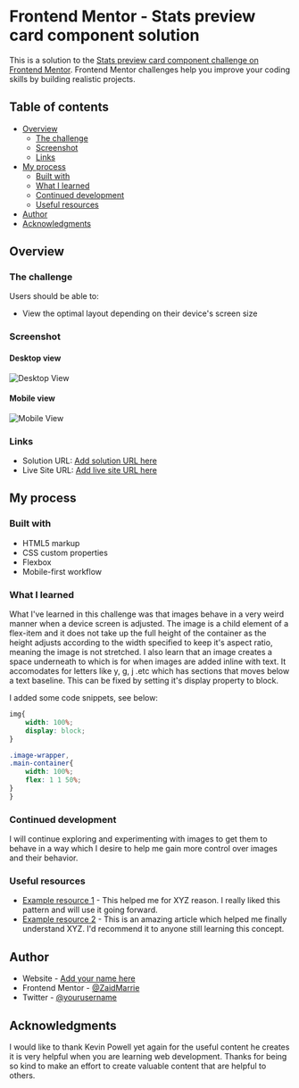 # Frontend Mentor - Stats preview card component solution

This is a solution to the [Stats preview card component challenge on Frontend Mentor](https://www.frontendmentor.io/challenges/stats-preview-card-component-8JqbgoU62). Frontend Mentor challenges help you improve your coding skills by building realistic projects. 

## Table of contents

- [Overview](#overview)
  - [The challenge](#the-challenge)
  - [Screenshot](#screenshot)
  - [Links](#links)
- [My process](#my-process)
  - [Built with](#built-with)
  - [What I learned](#what-i-learned)
  - [Continued development](#continued-development)
  - [Useful resources](#useful-resources)
- [Author](#author)
- [Acknowledgments](#acknowledgments)

## Overview

### The challenge

Users should be able to:

- View the optimal layout depending on their device's screen size

### Screenshot

#### Desktop view

![Desktop View](https://user-images.githubusercontent.com/84665360/126758376-f198d6db-46db-4865-ad55-60862dd3be59.png)

#### Mobile view

![Mobile View](https://user-images.githubusercontent.com/84665360/126758400-d1e9bce0-38ad-4621-8e0c-772b69af5ce3.png)

### Links

- Solution URL: [Add solution URL here](https://your-solution-url.com)
- Live Site URL: [Add live site URL here](https://your-live-site-url.com)

## My process

### Built with

- HTML5 markup
- CSS custom properties
- Flexbox
- Mobile-first workflow

### What I learned

What I've learned in this challenge was that images behave in a very weird manner when a device screen is adjusted. The image is a child element of a flex-item and it does not take up the full height of the container as the height adjusts according to the width specified to keep it's aspect ratio, meaning the image is not stretched. I also learn that an image creates a space underneath to which is for when images are added inline with text. It accomodates for letters like y, g, j .etc which has sections that moves below a text baseline. This can be fixed by setting it's display property to block.

I added some code snippets, see below:

```css
img{
    width: 100%;
    display: block;
}
```
```css
.image-wrapper,
.main-container{
    width: 100%;
    flex: 1 1 50%;
}
}
```

### Continued development

I will continue exploring and experimenting with images to get them to behave in a way which I desire to help me gain more control over images and their behavior.

### Useful resources

- [Example resource 1](https://www.example.com) - This helped me for XYZ reason. I really liked this pattern and will use it going forward.
- [Example resource 2](https://www.example.com) - This is an amazing article which helped me finally understand XYZ. I'd recommend it to anyone still learning this concept.

## Author

- Website - [Add your name here](https://www.your-site.com)
- Frontend Mentor - [@ZaidMarrie](https://www.frontendmentor.io/profile/yourusername)
- Twitter - [@yourusername](https://www.twitter.com/yourusername)

## Acknowledgments

I would like to thank Kevin Powell yet again for the useful content he creates it is very helpful when you are learning web development. Thanks for being so kind to make an effort to create valuable content that are helpful to others.
